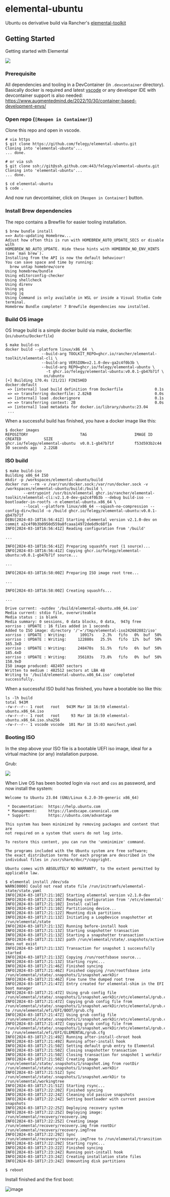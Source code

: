 # elemental-ubuntu

Ubuntu os derivative build via Rancher's [elemental-toolkit](https://github.com/rancher/elemental-toolkit)

## Getting Started

Getting started with Elemental

![](https://github.com/felegy/elemental-ubuntu/assets/1136546/fe41e79c-d69b-4844-aaae-6ec39a9db43c)


### Prerequisite

All dependencies and tooling in a DevContainer (in `.devcontainer` directory). Basically docker is required and latest [vscode](https://code.visualstudio.com/docs/devcontainers/containers) or any developer IDE with devcontainer support is also needed: <https://www.augmentedmind.de/2022/10/30/container-based-development-envs/>

### Open repo (`[Reopen in Container]`)

Clone this repo and open in vscode.

```console
# via https
$ git clone https://github.com/felegy/elemental-ubuntu.git
Cloning into 'elemental-ubuntu'...
... done.

# or via ssh
$ git clone ssh://git@ssh.github.com:443/felegy/elemental-ubuntu.git
Cloning into 'elemental-ubuntu'...
... done.

$ cd elemental-ubuntu
$ code .
```

And now run devcontainer, click on `[Reopen in Container]` button.

### Install Brew dependencies

The repo contains a Brewfile for easier tooling installation.

```console
$ brew bundle install
==> Auto-updating Homebrew...
Adjust how often this is run with HOMEBREW_AUTO_UPDATE_SECS or disable with
HOMEBREW_NO_AUTO_UPDATE. Hide these hints with HOMEBREW_NO_ENV_HINTS (see `man brew`).
Installing from the API is now the default behaviour!
You can save space and time by running:
  brew untap homebrew/core
Using homebrew/bundle
Using editorconfig-checker
Using shellcheck
Using direnv
Using yq
Using jq
Using Command is only available in WSL or inside a Visual Studio Code terminal.
Homebrew Bundle complete! 7 Brewfile dependencies now installed.
```
### Build OS image

OS Image build is a simple docker build via make, dockerfile: (`os/ubuntu/Dockerfile`)

```console
$ make build-os  
docker build --platform linux/x86_64  \
                --build-arg TOOLKIT_REPO=ghcr.io/rancher/elemental-toolkit/elemental-cli \
                --build-arg VERSION=v2.1.0-dev-ga2c4f0b3b \
                --build-arg REPO=ghcr.io/felegy/elemental-ubuntu \
                  -t ghcr.io/felegy/elemental-ubuntu:v0.0.1-gb47b71f \
                 os/ubuntu
[+] Building 170.4s (21/21) FINISHED                              docker:default
 => [internal] load build definition from Dockerfile              0.1s
 => => transferring dockerfile: 2.82kB                            0.0s
 => [internal] load .dockerignore                                 0.1s
 => => transferring context: 2B                                   0.0s
 => [internal] load metadata for docker.io/library/ubuntu:23.04
 ...
```

When a successful build has finished, you have a docker image like this:

```console
$ docker images
REPOSITORY                       TAG                     IMAGE ID       CREATED          SIZE
ghcr.io/felegy/elemental-ubuntu  v0.0.1-gb47b71f         f53d593b2c44   30 seconds ago   2.22GB
```

### ISO build

```console
$ make build-iso 
Building x86_64 ISO
mkdir -p /workspaces/elemental-ubuntu/build
docker run --rm -v /var/run/docker.sock:/var/run/docker.sock -v /workspaces/elemental-ubuntu/build:/build \
        --entrypoint /usr/bin/elemental ghcr.io/rancher/elemental-toolkit/elemental-cli:v2.1.0-dev-ga2c4f0b3b --debug build-iso --bootloader-in-rootfs -n elemental-ubuntu.x86_64 \
        --local --platform linux/x86_64 --squash-no-compression --config-dir=/build -o /build ghcr.io/felegy/elemental-ubuntu:v0.0.1-gb47b71f
DEBU[2024-03-18T16:56:41Z] Starting elemental version v2.1.0-dev on commit a2c4f0b3b0950d559a8fcaaa14972de6d9c68f1a 
INFO[2024-03-18T16:56:41Z] Reading configuration from '/build'

...

INFO[2024-03-18T16:56:41Z] Preparing squashfs root (1 source)...        
INFO[2024-03-18T16:56:41Z] Copying ghcr.io/felegy/elemental-ubuntu:v0.0.1-gb47b71f source... 

...

INFO[2024-03-18T16:58:00Z] Preparing ISO image root tree... 

...

INFO[2024-03-18T16:58:00Z] Creating squashfs...

...

Drive current: -outdev '/build/elemental-ubuntu.x86_64.iso'
Media current: stdio file, overwriteable
Media status : is blank
Media summary: 0 sessions, 0 data blocks, 0 data,  947g free
xorriso : UPDATE : 16 files added in 1 seconds
Added to ISO image: directory '/'='/tmp/elemental-iso242682882/iso'
xorriso : UPDATE : Writing:      10917s    2.3%   fifo   0%  buf  50%
xorriso : UPDATE : Writing:     122880s   25.5%   fifo  12%  buf  50%  165.3xD 
xorriso : UPDATE : Writing:     248470s   51.5%   fifo   6%  buf  50%  185.4xD 
xorriso : UPDATE : Writing:     356103s   73.8%   fifo   0%  buf  50%  158.9xD 
ISO image produced: 482497 sectors
Written to medium : 482512 sectors at LBA 48
Writing to '/build/elemental-ubuntu.x86_64.iso' completed successfully.
```
When a successful ISO build has finished, you have a bootable iso like this:

```console
ls -lh build 
total 943M
-rw-r--r-- 1 root   root   943M Mar 18 16:59 elemental-ubuntu.x86_64.iso
-rw-r--r-- 1 root   root     93 Mar 18 16:59 elemental-ubuntu.x86_64.iso.sha256
-rw-r--r-- 1 vscode vscode  101 Mar 18 15:03 manifest.yaml
```

### Booting ISO

In the step above your ISO file is a bootable UEFI iso image, ideal for a virtual machine (or any) installation purpose.

Grub:

![](https://github.com/felegy/elemental-ubuntu/assets/1136546/28e2a66f-8687-45ea-a6c3-99e53290ede9)

When Live OS has been booted login via `root` and `cos` as password, and now install the system:

```console
Welcome to Ubuntu 23.04 (GNU/Linux 6.2.0-39-generic x86_64)

 * Documentation:  https://help.ubuntu.com
 * Management:     https://landscape.canonical.com
 * Support:        https://ubuntu.com/advantage

This system has been minimized by removing packages and content that are
not required on a system that users do not log into.

To restore this content, you can run the 'unminimize' command.

The programs included with the Ubuntu system are free software;
the exact distribution terms for each program are described in the
individual files in /usr/share/doc/*/copyright.

Ubuntu comes with ABSOLUTELY NO WARRANTY, to the extent permitted by
applicable law.

$ elemental install /dev/sda
WARN[0000] Could not read state file /run/initramfs/elemental-state/state.yaml
INFO[2024-03-18T17:21:10Z] Starting elemental version v2.1.0-dev
INFO[2024-03-18T17:21:10Z] Reading configuration from '/etc/elemental'
INFO[2024-03-18T17:21:10Z] Install called
INFO[2024-03-18T17:21:10Z] Partitioning device...
INFO[2024-03-18T17:21:12Z] Mounting disk partitions
INFO[2024-03-18T17:21:13Z] Initiating a LoopDevice snapshotter at /run/elemental/state
INFO[2024-03-18T17:21:13Z] Running before-install hook
INFO[2024-03-18T17:21:13Z] Starting snapshotter transaction
INFO[2024-03-18T17:21:13Z] Starting a snapshotter transaction
INFO[2024-03-18T17:21:13Z] path /run/elemental/state/.snapshots/active does not exist
INFO[2024-03-18T17:21:13Z] Transaction for snapshot 1 successfully started
INFO[2024-03-18T17:21:13Z] Copying /run/rootfsbase source...
INFO[2024-03-18T17:21:13Z] Starting rsync...
INFO[2024-03-18T17:21:46Z] Finished syncing
INFO[2024-03-18T17:21:46Z] Finished copying /run/rootfsbase into /run/elemental/state/.snapshots/1/snapshot.workDir
INFO[2024-03-18T17:21:46Z] Fine tune the dumped root tree
INFO[2024-03-18T17:21:47Z] Entry created for elemental-shim in the EFI boot manager
INFO[2024-03-18T17:21:47Z] Using grub config file /run/elemental/state/.snapshots/1/snapshot.workDir/etc/elemental/grub.cfg
INFO[2024-03-18T17:21:47Z] Copying grub config file from /run/elemental/state/.snapshots/1/snapshot.workDir/etc/elemental/grub.cfg to /run/elemental/efi/EFI/BOOT/grub.cfg
INFO[2024-03-18T17:21:47Z] Using grub config file /run/elemental/state/.snapshots/1/snapshot.workDir/etc/elemental/grub.cfg
INFO[2024-03-18T17:21:47Z] Copying grub config file from /run/elemental/state/.snapshots/1/snapshot.workDir/etc/elemental/grub.cfg to /run/elemental/efi/EFI/ELEMENTAL/grub.cfg
INFO[2024-03-18T17:21:49Z] Running after-install-chroot hook
INFO[2024-03-18T17:21:49Z] Running after-install hook
INFO[2024-03-18T17:21:50Z] Setting default grub entry to Elemental
INFO[2024-03-18T17:21:50Z] Closing snapshotter transaction
INFO[2024-03-18T17:21:50Z] Closing transaction for snapshot 1 workdir
INFO[2024-03-18T17:21:50Z] Creating image /run/elemental/state/.snapshots/1/snapshot.img from rootDir /run/elemental/state/.snapshots/1/snapshot.workDir
INFO[2024-03-18T17:21:51Z] Sync /run/elemental/state/.snapshots/1/snapshot.workDir to /run/elemental/workingtree
INFO[2024-03-18T17:21:51Z] Starting rsync...
INFO[2024-03-18T17:22:20Z] Finished syncing
INFO[2024-03-18T17:22:24Z] Cleaning old passive snapshots
INFO[2024-03-18T17:22:24Z] Setting bootloader with current passive snapshots
INFO[2024-03-18T17:22:25Z] Deploying recovery system
INFO[2024-03-18T17:22:25Z] Deploying image: /run/elemental/recovery/recovery.img
INFO[2024-03-18T17:22:25Z] Creating image /run/elemental/recovery/recovery.img from rootDir /run/elemental/recovery/recovery.imgTree
INFO[2024-03-18T17:22:29Z] Sync /run/elemental/recovery/recovery.imgTree to /run/elemental/transition
INFO[2024-03-18T17:22:29Z] Starting rsync...
INFO[2024-03-18T17:23:22Z] Finished syncing
INFO[2024-03-18T17:23:24Z] Running post-install hook
INFO[2024-03-18T17:23:24Z] Creating installation state files
INFO[2024-03-18T17:23:24Z] Unmounting disk partitions

$ reboot
```

Install finished and the first boot:

![image](https://github.com/felegy/elemental-ubuntu/assets/1136546/c0a37445-1cd9-4f9e-bc8f-9e7811211427)

